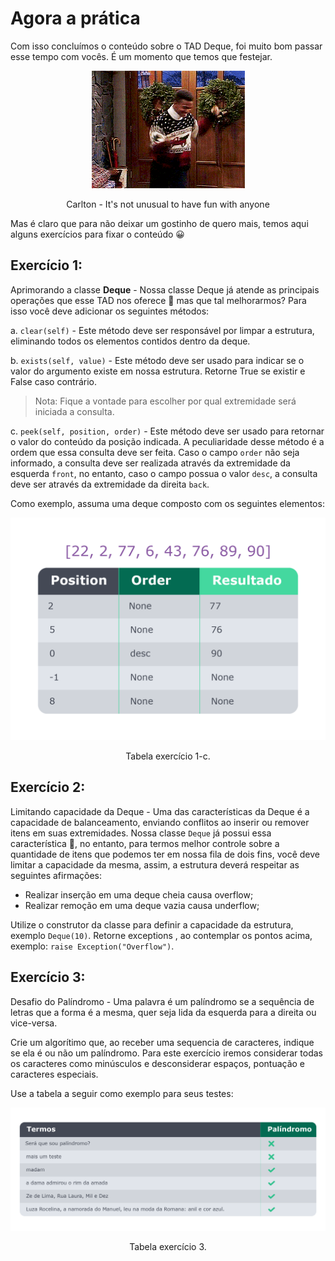# Agora a prática
Com isso concluímos o conteúdo sobre o TAD Deque, foi muito bom passar esse tempo com vocês. É um momento que temos que festejar.


<p align="center">
    <img src="./carlton.gif" alt="Carlton - It's not unusual to have fun with anyone">
</p>
<p align="center">
    Carlton - It's not unusual to have fun with anyone
</p>

Mas é claro que para não deixar um gostinho de quero mais, temos aqui alguns exercícios para fixar o conteúdo 😀

## Exercício 1:

Aprimorando a classe **Deque** - Nossa classe Deque já atende as principais operações que esse TAD nos oferece 🚀 mas que tal melhorarmos? Para isso você deve adicionar os seguintes métodos:

a. `clear(self)` - Este método deve ser responsável por limpar a estrutura, eliminando todos os elementos contidos dentro da deque.

b. `exists(self, value)` - Este método deve ser usado para indicar se o valor do argumento existe em nossa estrutura. Retorne True se existir e False caso contrário.

> Nota: Fique a vontade para escolher por qual extremidade será iniciada a consulta.

c. `peek(self, position, order)` - Este método deve ser usado para retornar o valor do conteúdo da posição indicada. A peculiaridade desse método é a ordem que essa consulta deve ser feita. Caso o campo `order` não seja informado, a consulta deve ser realizada através da extremidade da esquerda `front`, no entanto, caso o campo possua o valor `desc`, a consulta deve ser através da extremidade da direita `back`.

Como exemplo, assuma uma deque composto com os seguintes elementos:

<p align="center">
    <img src="table-ex1-c.png" alt="Tabela exercício 1-c.">
</p>
<p align="center">
    Tabela exercício 1-c.
</p>

## Exercício 2:
Limitando capacidade da Deque - Uma das características da Deque é a capacidade de balanceamento, enviando conflitos ao inserir ou remover itens em suas extremidades. Nossa classe `Deque` já possui essa característica 🚀, no entanto, para termos melhor controle sobre a quantidade de itens que podemos ter em nossa fila de dois fins, você deve limitar a capacidade da mesma, assim, a estrutura deverá respeitar as seguintes afirmações:

* Realizar inserção em uma deque cheia causa overflow;
* Realizar remoção em uma deque vazia causa underflow;

Utilize o construtor da classe para definir a capacidade da estrutura, exemplo `Deque(10)`. Retorne exceptions , ao contemplar os pontos acima, exemplo: `raise Exception("Overflow")`.

## Exercício 3:
Desafio do Palíndromo - Uma palavra é um palíndromo se a sequência de letras que a forma é a mesma, quer seja lida da esquerda para a direita ou vice-versa.

Crie um algorítimo que, ao receber uma sequencia de caracteres, indique se ela é ou não um palíndromo. Para este exercício iremos considerar todas os caracteres como minúsculos e desconsiderar espaços, pontuação e caracteres especiais.

Use a tabela a seguir como exemplo para seus testes:

<p align="center">
    <img src="table-ex3.png" alt="Tabela exercício 3.">
</p>
<p align="center">
    Tabela exercício 3.
</p>
